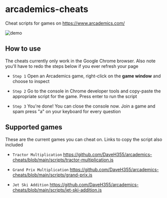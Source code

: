 # arcademics-cheats
Cheat scripts for games on https://www.arcademics.com/

![demo](https://user-images.githubusercontent.com/101005658/170934998-f7af8941-b48b-41d1-980a-474cfd2e55f5.gif "demo hack")

## How to use
The cheats currently only work in the Google Chrome browser. Also note you'll have to redo the steps below if you ever refresh your page

- `Step 1` Open an Arcademics game, right-click on the **game window** and choose to inspect

- `Step 2` Go to the console in Chrome developer tools and copy-paste the appropriate script for the game. Press enter to run the script

- `Step 3` You're done! You can close the console now. Join a game and spam press "a" on your keyboard for every question


## Supported games
These are the current games you can cheat on. Links to copy the script also included

- `Tractor Multiplication` https://github.com/DaveH355/arcademics-cheats/blob/main/scripts/tractor-multiplication.js

- `Grand Prix Multiplication` https://github.com/DaveH355/arcademics-cheats/blob/main/scripts/grand-prix.js

- `Jet Ski Addition` https://github.com/DaveH355/arcademics-cheats/blob/main/scripts/jet-ski-addition.js
